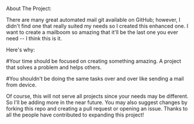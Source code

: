 About The Project:

There are many great automated mail git available on GitHub; however, I didn't find one that really suited my needs so I created this enhanced one. I want to create a mailboom so amazing that it'll be the last one you ever need -- I think this is it.

Here's why:

#Your time should be focused on creating something amazing. A project that solves a problem and helps others.

#You shouldn't be doing the same tasks over and over like sending a mail from device.


Of course, this will not serve all projects since your needs may be different. So I'll be adding more in the near future. You may also suggest changes by forking this repo and creating a pull request or opening an issue. Thanks to all the people have contributed to expanding this project!
